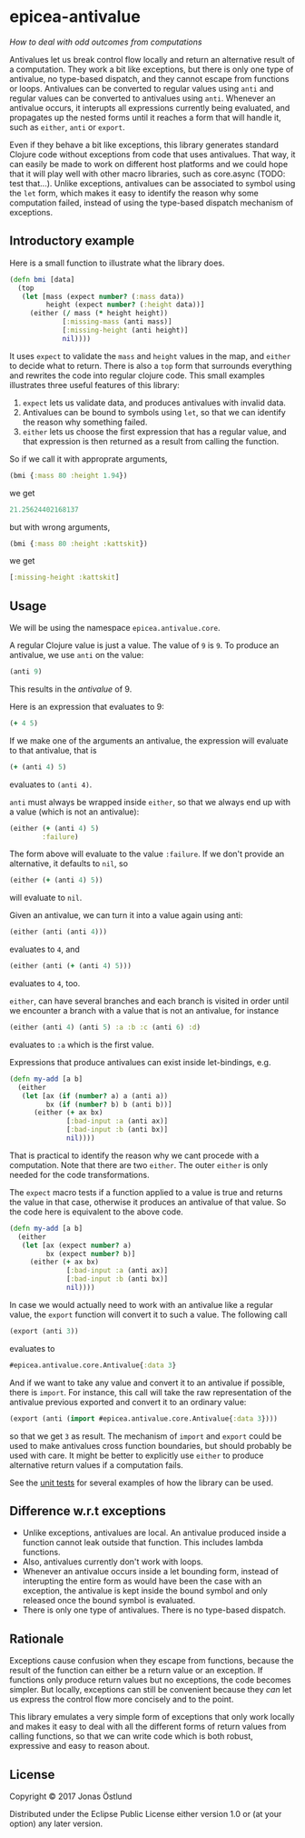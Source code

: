 # epicea-antivalue
*How to deal with odd outcomes from computations*

Antivalues let us break control flow locally and return an alternative result of a computation. They work a bit like exceptions, but there is only one type of antivalue, no type-based dispatch, and they cannot escape from functions or loops. Antivalues can be converted to regular values using ```anti``` and regular values can be converted to antivalues using ```anti```. Whenever an antivalue occurs, it interupts all expressions currently being evaluated, and propagates up the nested forms until it reaches a form that will handle it, such as ```either```, ```anti``` or ```export```. 

Even if they behave a bit like exceptions, this library generates standard Clojure code without exceptions from code that uses antivalues. That way, it can easily be made to work on different host platforms and we could hope that it will play well with other macro libraries, such as core.async (TODO: test that...). Unlike exceptions, antivalues can be associated to symbol using the ```let``` form, which makes it easy to identify the reason why some computation failed, instead of using the type-based dispatch mechanism of exceptions.

## Introductory example
Here is a small function to illustrate what the library does.
```clojure
(defn bmi [data]
  (top
   (let [mass (expect number? (:mass data))
         height (expect number? (:height data))]
     (either (/ mass (* height height))
             [:missing-mass (anti mass)]
             [:missing-height (anti height)]
             nil))))
```
It uses ```expect``` to validate the ```mass``` and ```height``` values in the map, and ```either``` to decide what to return. There is also a ```top``` form that surrounds everything and rewrites the code into regular clojure code. This small examples illustrates three useful features of this library:
  1. ```expect``` lets us validate data, and produces antivalues with invalid data.
  2. Antivalues can be bound to symbols using ```let```, so that we can identify the reason why something failed.
  3. ```either``` lets us choose the first expression that has a regular value, and that expression is then returned as a result from calling the function.

So if we call it with approprate arguments,
```clojure
(bmi {:mass 80 :height 1.94})
```
we get
```clojure
21.25624402168137
```
but with wrong arguments,
```clojure
(bmi {:mass 80 :height :kattskit})
```
we get
```clojure
[:missing-height :kattskit]
```

## Usage
We will be using the namespace ```epicea.antivalue.core```.

A regular Clojure value is just a value. The value of ```9``` is ```9```. To produce an antivalue, we use ```anti``` on the value:
```clojure
(anti 9)
```
This results in the *antivalue* of 9.

Here is an expression that evaluates to 9:
```clojure
(+ 4 5)
```
If we make one of the arguments an antivalue, the expression will evaluate to that antivalue, that is
```clojure
(+ (anti 4) 5)
```
evaluates to ```(anti 4)```.

```anti``` must always be wrapped inside ```either```, so that we always end up with a value (which is not an antivalue):
```clojure
(either (+ (anti 4) 5)
        :failure)
```
The form above will evaluate to the value ```:failure```. If we don't provide an alternative, it defaults to ```nil```, so
```clojure
(either (+ (anti 4) 5))
```
will evaluate to ```nil```.

Given an antivalue, we can turn it into a value again using anti:
```clojure
(either (anti (anti 4)))
```
evaluates to ```4```, and 
```clojure
(either (anti (+ (anti 4) 5)))
```
evaluates to ```4```, too.

```either```, can have several branches and each branch is visited in order until we encounter a branch with a value that is not an antivalue, for instance
```clojure
(either (anti 4) (anti 5) :a :b :c (anti 6) :d)
```
evaluates to ```:a``` which is the first value.

Expressions that produce antivalues can exist inside let-bindings, e.g.
```clojure        
(defn my-add [a b]
  (either
   (let [ax (if (number? a) a (anti a))
         bx (if (number? b) b (anti b))]
      (either (+ ax bx)
              [:bad-input :a (anti ax)]
              [:bad-input :b (anti bx)]
              nil))))
```
That is practical to identify the reason why we cant procede with a computation. Note that there are two ```either```. The outer ```either``` is only needed for the code transformations.

The ```expect``` macro tests if a function applied to a value is true and returns the value in that case, otherwise it produces an antivalue of that value. So the code here is equivalent to the above code.
```clojure
(defn my-add [a b]
  (either
   (let [ax (expect number? a)
         bx (expect number? b)]
     (either (+ ax bx)
              [:bad-input :a (anti ax)]
              [:bad-input :b (anti bx)]
              nil))))
```
In case we would actually need to work with an antivalue like a regular value, the ```export``` function will convert it to such a value. The following call
```clojure
(export (anti 3))
```
evaluates to
```clojure
#epicea.antivalue.core.Antivalue{:data 3}
```
And if we want to take any value and convert it to an antivalue if possible, there is ```import```. For instance, this call will take the raw representation of the antivalue previous exported and convert it to an ordinary value:
```clojure
(export (anti (import #epicea.antivalue.core.Antivalue{:data 3})))
```
so that we get ```3``` as result. The mechanism of ```import``` and ```export``` could be used to make antivalues cross function boundaries, but should probably be used with care. It might be better to explicitly use ```either``` to produce alternative return values if a computation fails.

See the [unit tests](test/epicea/antivalue/core_test.clj) for several examples of how the library can be used.

## Difference w.r.t exceptions

  * Unlike exceptions, antivalues are local. An antivalue produced inside a function cannot leak outside that function. This includes lambda functions.
  * Also, antivalues currently don't work with loops.
  * Whenever an antivalue occurs inside a let bounding form, instead of interupting the entire form as would have been the case with an exception, the antivalue is kept inside the bound symbol and only released once the bound symbol is evaluated.
  * There is only one type of antivalues. There is no type-based dispatch.

## Rationale

Exceptions cause confusion when they escape from functions, because the result of the function can either be a return value or an exception. If functions only produce return values but no exceptions, the code becomes simpler. But locally, exceptions can still be convenient because they *can* let us express the control flow more concisely and to the point. 

This library emulates a very simple form of exceptions that only work locally and makes it easy to deal with all the different forms of return values from calling functions, so that we can write code which is both robust, expressive and easy to reason about.

## License

Copyright © 2017 Jonas Östlund

Distributed under the Eclipse Public License either version 1.0 or (at
your option) any later version.
